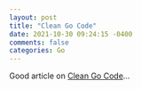 ```yaml
---
layout: post
title: "Clean Go Code"
date: 2021-10-30 09:24:15 -0400
comments: false
categories: Go
---
```


Good article on [Clean Go Code](https://github.com/Pungyeon/clean-go-article)...

<!--  Enter text below, if you want -->
